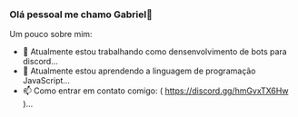 ### Olá pessoal me chamo Gabriel👋

Um pouco sobre mim:

- 🔭 Atualmente estou trabalhando como densenvolvimento de bots para discord...
- 🌱 Atualmente estou aprendendo a linguagem de programação JavaScript...
- 📫 Como entrar em contato comigo: ( https://discord.gg/hmGvxTX6Hw )...
